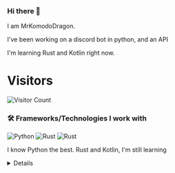 ### Hi there 👋


I am MrKomodoDragon.

I've been working on a discord bot in python, and an API

I'm learning Rust and Kotlin right now.




# Visitors
![Visitor Count](https://profile-counter.glitch.me/%7BMrKomodoDragon%7D/count.svg)

### 🛠 Frameworks/Technologies I work with
<img alt="Python" src="https://img.shields.io/badge/python%20-%2314354C.svg?&style=for-the-badge&logo=python&logoColor=white"/> <img alt="Rust" src="https://img.shields.io/badge/rust%20-%2314354C.svg?&style=for-the-badge&logo=rust&logoColor=white"/> <img alt="Rust" src="https://img.shields.io/badge/kotlin%20-%2314354C.svg?&style=for-the-badge&logo=kotlin&logoColor=white"/>

I know Python the best. Rust and Kotlin, I'm still learning

<details>
# My Stats
[![Anurag's github stats](https://github-readme-stats.vercel.app/api?username=MrKomodoDragon)](https://github.com/anuraghazra/github-readme-stats)

# Languages I Use
![Top Langs](https://github-readme-stats.vercel.app/api/top-langs/?username=MrKomodoDragon&theme=tokyonight)

# Some more stats
<!--START_SECTION:waka-->
![Profile Views](http://img.shields.io/badge/Profile%20Views-13-blue)

**🐱 My Github Data** 

> 🏆 397 Contributions in the Year 2021
 > 
> 📦 43.2 kB Used in Github's Storage 
 > 
> 🚫 Not Opted to Hire
 > 
> 📜 41 Public Repositories 
 > 
> 🔑 4 Private Repositories  
 > 
**I'm an Early 🐤** 

```text
🌞 Morning    128 commits    █████████░░░░░░░░░░░░░░░░   38.79% 
🌆 Daytime    124 commits    █████████░░░░░░░░░░░░░░░░   37.58% 
🌃 Evening    77 commits     █████░░░░░░░░░░░░░░░░░░░░   23.33% 
🌙 Night      1 commits      ░░░░░░░░░░░░░░░░░░░░░░░░░   0.3%

```
📅 **I'm Most Productive on Friday** 

```text
Monday       42 commits     ███░░░░░░░░░░░░░░░░░░░░░░   12.73% 
Tuesday      57 commits     ████░░░░░░░░░░░░░░░░░░░░░   17.27% 
Wednesday    40 commits     ███░░░░░░░░░░░░░░░░░░░░░░   12.12% 
Thursday     60 commits     ████░░░░░░░░░░░░░░░░░░░░░   18.18% 
Friday       62 commits     ████░░░░░░░░░░░░░░░░░░░░░   18.79% 
Saturday     28 commits     ██░░░░░░░░░░░░░░░░░░░░░░░   8.48% 
Sunday       41 commits     ███░░░░░░░░░░░░░░░░░░░░░░   12.42%

```


📊 **This Week I Spent My Time On** 

```text
⌚︎ Time Zone: America/Los_Angeles

💬 Programming Languages: 
Python                   4 hrs 37 mins       ███████████████░░░░░░░░░░   60.5% 
Other                    2 hrs 27 mins       ████████░░░░░░░░░░░░░░░░░   32.17% 
JSON                     16 mins             ░░░░░░░░░░░░░░░░░░░░░░░░░   3.49% 
Text                     10 mins             ░░░░░░░░░░░░░░░░░░░░░░░░░   2.35% 
RPMSpec                  6 mins              ░░░░░░░░░░░░░░░░░░░░░░░░░   1.47%

🔥 Editors: 
VS Code                  7 hrs 39 mins       █████████████████████████   100.0%

🐱‍💻 Projects: 
f-stop                   6 hrs 4 mins        ███████████████████░░░░░░   79.32% 
f-stop-rply              57 mins             ███░░░░░░░░░░░░░░░░░░░░░░   12.43% 
vscode-highlights        16 mins             ░░░░░░░░░░░░░░░░░░░░░░░░░   3.49% 
vasan                    10 mins             ░░░░░░░░░░░░░░░░░░░░░░░░░   2.21% 
aiodevision              8 mins              ░░░░░░░░░░░░░░░░░░░░░░░░░   1.94%

💻 Operating System: 
Mac                      7 hrs 39 mins       █████████████████████████   100.0%

```

**I Mostly Code in Python** 

```text
Python                   11 repos            █████████████░░░░░░░░░░░░   55.0% 
Rust                     3 repos             ███░░░░░░░░░░░░░░░░░░░░░░   15.0% 
Java                     1 repo              █░░░░░░░░░░░░░░░░░░░░░░░░   5.0% 
HTML                     1 repo              █░░░░░░░░░░░░░░░░░░░░░░░░   5.0% 
Shell                    1 repo              █░░░░░░░░░░░░░░░░░░░░░░░░   5.0%

```


**Timeline**

![Chart not found](https://raw.githubusercontent.com/MrKomodoDragon/MrKomodoDragon/main/charts/bar_graph.png) 


 Last Updated on 27/06/2021
<!--END_SECTION:waka-->
</details>
